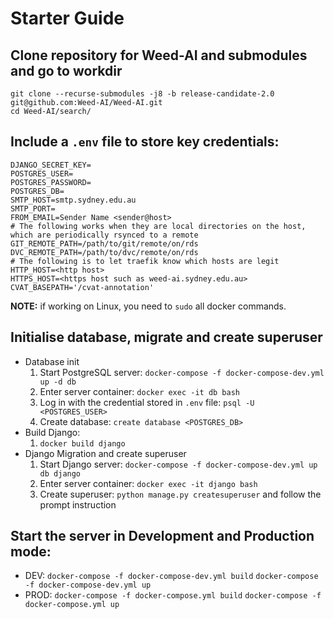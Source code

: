 # Starter Guide

## Clone repository for Weed-AI and submodules and go to workdir

```
git clone --recurse-submodules -j8 -b release-candidate-2.0 git@github.com:Weed-AI/Weed-AI.git
cd Weed-AI/search/
```

## Include a `.env` file to store key credentials:

```
DJANGO_SECRET_KEY=
POSTGRES_USER=
POSTGRES_PASSWORD=
POSTGRES_DB=
SMTP_HOST=smtp.sydney.edu.au
SMTP_PORT=
FROM_EMAIL=Sender Name <sender@host>
# The following works when they are local directories on the host, which are periodically rsynced to a remote
GIT_REMOTE_PATH=/path/to/git/remote/on/rds
DVC_REMOTE_PATH=/path/to/dvc/remote/on/rds
# The following is to let traefik know which hosts are legit
HTTP_HOST=<http host>
HTTPS_HOST=<https host such as weed-ai.sydney.edu.au>
CVAT_BASEPATH='/cvat-annotation'
```

**NOTE:** if working on Linux, you need to `sudo` all docker commands.

## Initialise database, migrate and create superuser

- Database init
	1. Start PostgreSQL server: `docker-compose -f docker-compose-dev.yml up -d db`
	2. Enter server container: `docker exec -it db bash`
	3. Log in with the credential stored in `.env` file: `psql -U <POSTGRES_USER>`
	4. Create database: `create database <POSTGRES_DB>`
- Build Django:
	1. `docker build django`
- Django Migration and create superuser
	1. Start Django server: `docker-compose -f docker-compose-dev.yml up db django`
	2. Enter server container: `docker exec -it django bash`
	3. Create superuser: `python manage.py createsuperuser` and follow the prompt instruction

## Start the server in Development and Production mode:

- DEV: 
	`docker-compose -f docker-compose-dev.yml build`
	`docker-compose -f docker-compose-dev.yml up`
- PROD:
	`docker-compose -f docker-compose.yml build`
	`docker-compose -f docker-compose.yml up`
